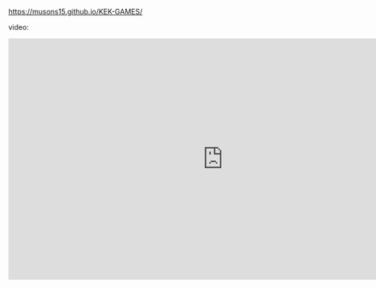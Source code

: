 https://musons15.github.io/KEK-GAMES/


video: 
<iframe width="854" height="480" src="https://www.youtube.com/embed/Xm-jkWxuSvA?ecver=1" frameborder="0" allowfullscreen></iframe>
